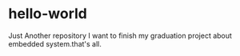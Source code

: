 # hello-world
Just Another repository
I want to finish my graduation project about embedded system.that's all.
